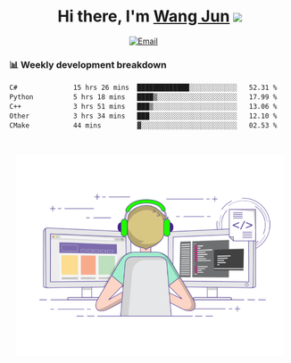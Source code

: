 <!--
**wangjunicode/wangjunicode** is a ✨ _special_ ✨ repository because its `README.md` (this file) appears on your GitHub profile.

Here are some ideas to get you started:

- 🔭 I’m currently working on ...
- 🌱 I’m currently learning ...
- 👯 I’m looking to collaborate on ...
- 🤔 I’m looking for help with ...
- 💬 Ask me about ...
- 📫 How to reach me: ...
- 😄 Pronouns: ...
- ⚡ Fun fact: ...
-->

<h1 align="center">Hi there, I'm <a href="https://www.wangjunicode.com/" target="_blank">Wang Jun</a> <img
src="https://github.com/blackcater/blackcater/raw/main/images/Hi.gif" height="32" /></h1>


<!-- Social icons section -->
<p align="center">
  <a href="mailto:wangjunicode@qq.com"><img height="40px" alt="Email" title="Email" src="https://github.com/blackcater/blackcater/raw/main/images/social-gmail.svg"/></a>
  &#8287;&#8287;&#8287;&#8287;&#8287;
</p>

### 📊 Weekly development breakdown
<!--START_SECTION:waka-->

```txt
C#              15 hrs 26 mins  █████████████░░░░░░░░░░░░   52.31 %
Python          5 hrs 18 mins   ████▒░░░░░░░░░░░░░░░░░░░░   17.99 %
C++             3 hrs 51 mins   ███▒░░░░░░░░░░░░░░░░░░░░░   13.06 %
Other           3 hrs 34 mins   ███░░░░░░░░░░░░░░░░░░░░░░   12.10 %
CMake           44 mins         ▓░░░░░░░░░░░░░░░░░░░░░░░░   02.53 %
```

<!--END_SECTION:waka-->


<br/>
<p align="center">
<img align="center" top='60' alt="GIF" src="https://raw.githubusercontent.com/devSouvik/devSouvik/master/gif3.gif" width="480"/>
</p>


